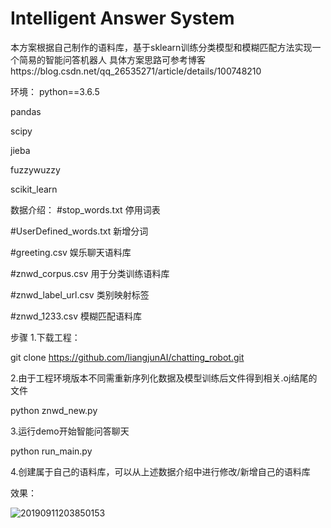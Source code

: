 # Intelligent Answer System
本方案根据自己制作的语料库，基于sklearn训练分类模型和模糊匹配方法实现一个简易的智能问答机器人
具体方案思路可参考博客https://blog.csdn.net/qq_26535271/article/details/100748210

环境：
python==3.6.5

pandas

scipy

jieba

fuzzywuzzy

scikit_learn

数据介绍：
#stop_words.txt 停用词表

#UserDefined_words.txt 新增分词

#greeting.csv 娱乐聊天语料库

#znwd_corpus.csv 用于分类训练语料库

#znwd_label_url.csv 类别映射标签

#znwd_1233.csv 模糊匹配语料库

步骤
1.下载工程：

git clone https://github.com/liangjunAI/chatting_robot.git

2.由于工程环境版本不同需重新序列化数据及模型训练后文件得到相关.oj结尾的文件

python znwd_new.py

3.运行demo开始智能问答聊天

python run_main.py


4.创建属于自己的语料库，可以从上述数据介绍中进行修改/新增自己的语料库

效果：

![20190911203850153](https://user-images.githubusercontent.com/33650087/114993959-e22d4000-9ece-11eb-90e5-845026126c70.png)


